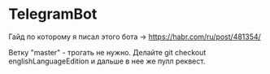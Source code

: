 # TelegramBot
Гайд по которому я писал этого бота -> https://habr.com/ru/post/481354/

Ветку "master" - трогать не нужно. Делайте git checkout englishLanguageEdition и дальше в нее же пулл реквест.

